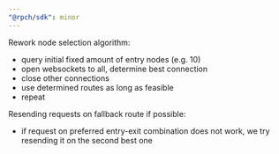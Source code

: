 ```yaml
---
"@rpch/sdk": minor
---
```


Rework node selection algorithm:
- query initial fixed amount of entry nodes (e.g. 10)
- open websockets to all, determine best connection
- close other connections
- use determined routes as long as feasible
- repeat

Resending requests on fallback route if possible:
- if request on preferred entry-exit combination does not work,
  we try resending it on the second best one
